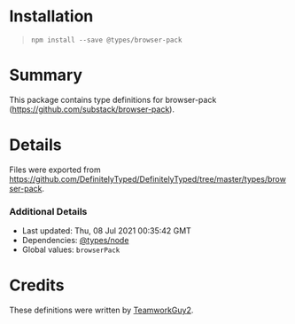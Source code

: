 # Installation
> `npm install --save @types/browser-pack`

# Summary
This package contains type definitions for browser-pack (https://github.com/substack/browser-pack).

# Details
Files were exported from https://github.com/DefinitelyTyped/DefinitelyTyped/tree/master/types/browser-pack.

### Additional Details
 * Last updated: Thu, 08 Jul 2021 00:35:42 GMT
 * Dependencies: [@types/node](https://npmjs.com/package/@types/node)
 * Global values: `browserPack`

# Credits
These definitions were written by [TeamworkGuy2](https://github.com/TeamworkGuy2).
